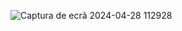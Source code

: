![Captura de ecrã 2024-04-28 112928](https://github.com/ruib07/LanchesMac/assets/99493009/e07db3ce-a78c-4e53-a78e-d1fcb2d3270d)
